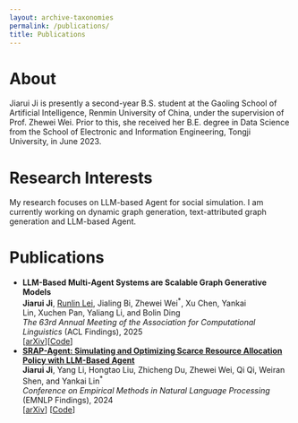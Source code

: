 ```yaml
---
layout: archive-taxonomies
permalink: /publications/
title: Publications
---
```


# About
Jiarui Ji is presently a second-year B.S. student at the Gaoling School of Artificial Intelligence, Renmin University of China, under the supervision of Prof. Zhewei Wei. Prior to this, she received her B.E. degree in Data Science from the School of Electronic and Information Engineering, Tongji University, in June 2023.


# Research Interests
My research focuses on LLM-based Agent for social simulation. I am currently working on dynamic graph generation, text-attributed graph generation and LLM-based Agent.

# Publications

-
    <div>
    <b style="color: var(--global-theme-color);">LLM-Based Multi-Agent Systems are Scalable Graph Generative Models</b>
        <div class="author">
        <a style="color: var(--global-text-color)"><b>Jiarui
                    Ji</b>,&nbsp;<a href="https://leirunlin.github.io/" style="color: var(--global-text-color)" rel="external nofollow noopener" target="_blank">Runlin
                Lei</a>,&nbsp;Jialing
                Bi,&nbsp;Zhewei
                Wei<sup>*</sup>,&nbsp;Xu
                Chen,&nbsp;Yankai
                Lin,&nbsp;Xuchen
                Pan,&nbsp;Yaliang
                Li,&nbsp;and&nbsp;Bolin
                Ding
        </div>
        <div class="periodical">
        <em>The 63rd Annual Meeting of the Association for Computational Linguistics</em> (ACL Findings),  2025
        </div>
    <div class="links">[<a href="http://arxiv.org/abs/2410.09824" class="" role="button" rel="external nofollow noopener" target="_blank">arXiv</a>][<a href="https://github.com/Ji-Cather/GraphAgent" class="" role="button" rel="external nofollow noopener" target="_blank">Code</a>]</div>
    </div>


-
    <div id="ji2024srapagent" class="col">
    <a href="https://aclanthology.org/2024.findings-emnlp.15/" rel="external nofollow noopener" target="_blank"><b style="color: var(--global-theme-color);">SRAP-Agent: Simulating and Optimizing Scarce Resource Allocation Policy with LLM-Based Agent</b></a>
    <!-- Author -->
    <div class="author">
      <a style="color: var(--global-text-color)"><b>Jiarui
                Ji</b>,&nbsp;Yang
              Li,&nbsp;Hongtao
              Liu,&nbsp;Zhicheng
              Du,&nbsp;Zhewei
                Wei,&nbsp;Qi
              Qi,&nbsp;Weiran
              Shen,&nbsp;and&nbsp;Yankai
              Lin<sup>*</sup>
    </div>
    <div class="periodical">
      <em>Conference on Empirical Methods in Natural Language Processing</em> (EMNLP Findings),  2024
    </div>
    <div class="periodical">
    </div>
    <div class="links">
        [<a href="http://arxiv.org/abs/2410.14152" class="" role="button" rel="external nofollow noopener" target="_blank">arXiv</a>]
        [<a href="https://github.com/jijiarui-cather/SRAPAgent_Framework" class="" role="button" rel="external nofollow noopener" target="_blank">Code</a>]
    </div>
    
      
      

      
      

      
      
      
    

    

    

    
  </div>